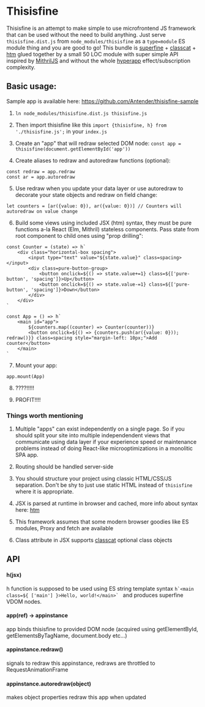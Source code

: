 # Thisisfine

Thisisfine is an attempt to make simple to use microfrontend JS framework that can be used without the need to build anything.
Just serve ```thisisfine.dist.js``` from ```node_modules/thisisfine``` as a ```type=module``` ES module thing and you are good to go!
This bundle is [superfine](https://github.com/jorgebucaran/superfine/) + [classcat](https://github.com/jorgebucaran/classcat) + [htm](https://github.com/developit/htm) glued together by a small 50 LOC module with super simple API inspired by [MithrilJS](https://github.com/MithrilJS/mithril.js) and without the whole [hyperapp](https://github.com/jorgebucaran/hyperapp) effect/subscription complexity. 

## Basic usage:

Sample app is available here: https://github.com/Antender/thisisfine-sample

1. ```ln node_modules/thisisfine.dist.js thisisfine.js```
2. Then import thisisfine like this ```import {thisisfine, h} from './thisisfine.js';``` in your ```index.js```

3. Create an "app" that will redraw selected DOM node:
```const app = thisisfine(document.getElementById('app'))```

4. Create aliases to redraw and autoredraw functions (optional):
```
const redraw = app.redraw
const ar = app.autoredraw
```

5. Use redraw when you update your data layer or use autoredraw to decorate your state objects and redraw on field change:

```
let counters = [ar({value: 0}), ar({value: 0})] // Counters will autoredraw on value change
```

6. Build some views using included JSX (htm) syntax, they must be pure functions a-la React (Elm, Mithril) stateless components. Pass state from root component to child ones using "prop drilling":
```
const Counter = (state) => h`
	<div class="horizontal-box spacing">
		<input type="text" value="${state.value}" class=spacing></input>
		<div class=pure-button-group>
			<button onclick=${() => state.value+=1} class=${['pure-button', 'spacing']}>Up</button>
			<button onclick=${() => state.value-=1} class=${['pure-button', 'spacing']}>Down</button>
		</div>
	</div>
`

const App = () => h`
	<main id="app">
		${counters.map((counter) => Counter(counter))}
		<button onclick=${() => {counters.push(ar({value: 0})); redraw()}} class=spacing style="margin-left: 10px;">Add counter</button>
	</main>
`
```

7. Mount your app:
```
app.mount(App)
```

8. ????!!!!!

8. PROFIT!!!!

### Things worth mentioning

1. Multiple "apps" can exist independently on a single page. So if you should split your site into multiple independendent views that communicate using data layer if your experience speed or maintenance problems instead of doing React-like microoptimizations in a monolitic SPA app.

2. Routing should be handled server-side

3. You should structure your project using classic HTML/CSS/JS separation. Don't be shy to just use static HTML instead of ```thisisfine``` where it is appropriate.

4. JSX is parsed at runtime in browser and cached, more info about syntax here: [htm](https://github.com/developit/htm)

5. This framework assumes that some modern browser goodies like ES modules, Proxy and fetch are available

6. Class attribute in JSX supports [classcat](https://github.com/jorgebucaran/classcat) optional class objects

## API

#### h(jsx)

h function is supposed to be used using ES string template syntax ```h`<main class=${ ['main'] }>Hello, world!</main>` ``` and produces superfine VDOM nodes.

#### app(ref) -> appinstance

app binds thisisfine to provided DOM node (acquired using getElementById, getElementsByTagName, document.body etc...)

#### appinstance.redraw()
signals to redraw this appinstance, redraws are throttled to RequestAnimationFrame

#### appinstance.autoredraw(object)
makes object properties redraw this app when updated

